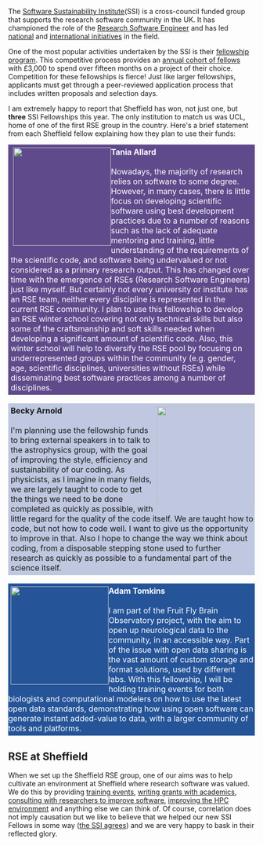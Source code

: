 <!--
.. title: SSI Fellowship success for Sheffield
.. author: Mike Croucher
.. slug: SSI-2018
.. date: 2018-02-10 17:47:32 UTC
.. tags:
.. category:
.. link:
.. description:
.. type: text
-->

The [Software Sustainability Institute](https://www.software.ac.uk/)(SSI) is a cross-council funded group that supports the research software community in the UK. It has championed the role of the [Research Software Engineer](http://rse.ac.uk/) and has led [national](https://www.software.ac.uk/index.php/blog/2017-04-10-state-nation-report-research-software-engineers-released) and [international initiatives](http://rse.ac.uk/rse-international-leaders-meeting/) in the field.

One of the most popular activities undertaken by the SSI is their [fellowship program](https://www.software.ac.uk/fellowship-programme). This competitive process provides an [annual cohort of fellows](https://www.software.ac.uk/fellows) with £3,000 to spend over fifteen months on a project of their choice.
Competition for these fellowships is fierce! Just like larger fellowships, applicants must get through a peer-reviewed application process that includes written proposals and selection days.

I am extremely happy to report that Sheffield has won, not just one, but **three** SSI Fellowships this year. The only institution to match us was UCL, home of one of the first RSE group in the country.  Here's a brief statement from each Sheffield fellow explaining how they plan to use their funds:

<div style="background:#5F4B8B; display: inline-block; font-size:16px; padding: 1%;">

  <div style="float:left; margin-left: 1%; padding: 0.25% 0;">
    <img src="https://software.ac.uk/sites/default/files/inline-images/Tania-Allard.jpg"
    width="200px">
  </div>

  <font color="white">
  <strong> Tania Allard </strong>
  <br> <br>
  Nowadays, the majority of research relies on software to some degree. However, in many cases, there is little focus on developing scientific software using best development practices due to a number of reasons such as the lack of adequate mentoring and training, little understanding of the requirements of the scientific code, and software being undervalued or not considered as a primary research output. This has changed over time with the emergence of RSEs (Research Software Engineers) just like myself.  But certainly not every university or institute has an RSE team, neither every discipline is represented in the current RSE community. I plan to use this fellowship to develop an RSE winter school covering not only technical skills but also some of the craftsmanship and soft skills needed when developing a significant amount of scientific code. Also, this winter school will help to diversify the RSE pool by focusing on underrepresented groups within the community (e.g. gender, age, scientific disciplines, universities without RSEs) while disseminating
  best software practices among a number of disciplines.
  </font>
  </div>
</div>

<br>
<br>

<div style="background:#BFC8E0; display: inline-block; font-size:16px; padding: 1% 0;
padding-left: 1%;">

  <div style="float:right; margin-left:1%; padding: 0.25% 0; padding-bottom: 0.1%!important;">
    <img src="https://software.ac.uk/sites/default/files/inline-images/Becky-Arnold.jpg"
    width="200px">
  </div>
  <strong> Becky Arnold </strong>
  <br> <br>
  I'm planning use the fellowship funds to bring external speakers in to talk to the astrophysics group, with the goal of improving the style, efficiency and sustainability of our coding. As physicists, as I imagine in many fields, we are largely taught to code to get the things we need to be done completed as quickly as possible, with little regard for the quality of the code itself. We are taught how to code, but not how to code well. I want to give us the opportunity to improve in that. Also I hope to change the way we think about coding, from a disposable stepping stone used to further research as quickly as possible to a fundamental part of the science itself.

  </div>
</div>

<br>
<br>

<div style="background:#255498; display: inline-block; font-size:16px; padding: 1% 0;">

  <div style="float:left; margin-left:1%; padding: 0.25% 0;">
    <img src="https://software.ac.uk/sites/default/files/inline-images/Adam-Tomkins.png"
    width="200px">
  </div>

  <font color="white">
  <strong>Adam Tomkins</strong>
  <br><br>
  I am part of the Fruit Fly Brain Observatory project, with the aim to open up neurological data to the community, in an accessible way. Part of the issue with open data sharing is the vast amount of custom storage and format solutions, used by different labs. With this fellowship, I will be holding training events for both biologists and computational modelers on how to use the latest open data standards, demonstrating how using open software can generate instant added-value to data, with a larger community of tools and platforms.
  </font>   

  </div>
</div>

<br>

## RSE at Sheffield

When we set up the Sheffield RSE group, one of our aims was to help cultivate an environment at Sheffield where research software was valued. We do this by providing [training events](http://rse.shef.ac.uk/training/), [writing grants with academics](http://rse.shef.ac.uk/blog/linuistics_grant_2016/), [consulting with researchers to improve software](http://rse.shef.ac.uk/testimonials/), [improving the HPC environment](http://rse.shef.ac.uk/blog/intel-R-iceberg/) and anything else we can think of.  Of course, correlation does not imply causation but we like to believe that we helped our new SSI Fellows in some way ([the SSI agrees](https://www.software.ac.uk/blog/2017-12-08-welcome-software-sustainability-institute-fellows-2018)) and we are very happy to bask in their reflected glory.
